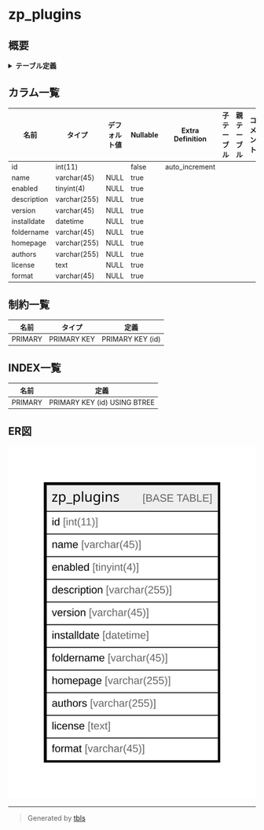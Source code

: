 # zp_plugins

## 概要

<details>
<summary><strong>テーブル定義</strong></summary>

```sql
CREATE TABLE `zp_plugins` (
  `id` int(11) NOT NULL AUTO_INCREMENT,
  `name` varchar(45) DEFAULT NULL,
  `enabled` tinyint(4) DEFAULT NULL,
  `description` varchar(255) DEFAULT NULL,
  `version` varchar(45) DEFAULT NULL,
  `installdate` datetime DEFAULT NULL,
  `foldername` varchar(45) DEFAULT NULL,
  `homepage` varchar(255) DEFAULT NULL,
  `authors` varchar(255) DEFAULT NULL,
  `license` text DEFAULT NULL,
  `format` varchar(45) DEFAULT NULL,
  PRIMARY KEY (`id`)
) ENGINE=InnoDB DEFAULT CHARSET=utf8mb4 COLLATE=utf8mb4_unicode_ci
```

</details>

## カラム一覧

| 名前          | タイプ          | デフォルト値       | Nullable | Extra Definition | 子テーブル      | 親テーブル      | コメント     |
| ----------- | ------------ | ------------ | -------- | ---------------- | ---------- | ---------- | -------- |
| id          | int(11)      |              | false    | auto_increment   |            |            |          |
| name        | varchar(45)  | NULL         | true     |                  |            |            |          |
| enabled     | tinyint(4)   | NULL         | true     |                  |            |            |          |
| description | varchar(255) | NULL         | true     |                  |            |            |          |
| version     | varchar(45)  | NULL         | true     |                  |            |            |          |
| installdate | datetime     | NULL         | true     |                  |            |            |          |
| foldername  | varchar(45)  | NULL         | true     |                  |            |            |          |
| homepage    | varchar(255) | NULL         | true     |                  |            |            |          |
| authors     | varchar(255) | NULL         | true     |                  |            |            |          |
| license     | text         | NULL         | true     |                  |            |            |          |
| format      | varchar(45)  | NULL         | true     |                  |            |            |          |

## 制約一覧

| 名前      | タイプ         | 定義               |
| ------- | ----------- | ---------------- |
| PRIMARY | PRIMARY KEY | PRIMARY KEY (id) |

## INDEX一覧

| 名前      | 定義                           |
| ------- | ---------------------------- |
| PRIMARY | PRIMARY KEY (id) USING BTREE |

## ER図

![er](zp_plugins.svg)

---

> Generated by [tbls](https://github.com/k1LoW/tbls)
